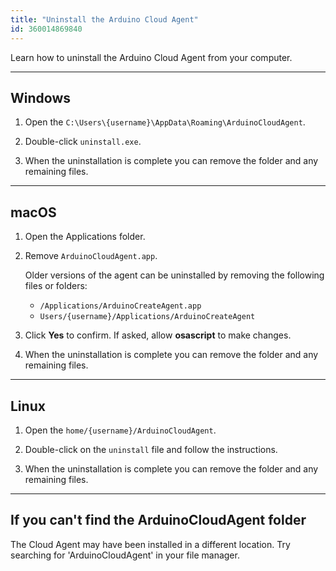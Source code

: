 ```yaml
---
title: "Uninstall the Arduino Cloud Agent"
id: 360014869840
---
```


Learn how to uninstall the Arduino Cloud Agent from your computer.

---

## Windows

1. Open the `C:\Users\{username}\AppData\Roaming\ArduinoCloudAgent`.

1. Double-click `uninstall.exe`.

1. When the uninstallation is complete you can remove the folder and any remaining files.

---

## macOS

1. Open the Applications folder.

1. Remove `ArduinoCloudAgent.app`.

   Older versions of the agent can be uninstalled by removing the following files or folders:

   - `/Applications/ArduinoCreateAgent.app`
   - `Users/{username}/Applications/ArduinoCreateAgent`

1. Click **Yes** to confirm. If asked, allow **osascript** to make changes.

1. When the uninstallation is complete you can remove the folder and any remaining files.

---

## Linux

1. Open the `home/{username}/ArduinoCloudAgent`.

1. Double-click on the `uninstall` file and follow the instructions.

1. When the uninstallation is complete you can remove the folder and any remaining files.

---

## If you can't find the ArduinoCloudAgent folder

The Cloud Agent may have been installed in a different location. Try searching for 'ArduinoCloudAgent' in your file manager.
